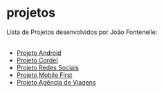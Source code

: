 # projetos
Lista de Projetos desenvolvidos por João Fontenelle: 
<br><br>
<ul>
    <li><a href="https://joaofontenelle01.github.io/ProjetosHTMLeCSS/ProjetoAndroid/ProjetoAndroid.html" target="_blank">Projeto Android</a></li>
    <li><a href="https://joaofontenelle01.github.io/ProjetosHTMLeCSS/ProjetoCordel/ProjetoCordel.html" target="_blank">Projeto Cordel</a></li>
    <li><a href="https://joaofontenelle01.github.io/ProjetosHTMLeCSS/ProjetoRedesSociais/ProjetoRS.html" target="_blank">Projeto Redes Sociais</a></li>
    <li><a href="https://joaofontenelle01.github.io/ProjetosHTMLeCSS/ProjetoMobileFirst/MobileFirst.html" target="_blank">Projeto Mobile First</a></li>
    <li><a href="https://joaofontenelle01.github.io/ProjetosHTMLeCSS/ProjetoAgencia/index.html" target="_blank">Projeto Agência de Viagens</a></li>
</ul>